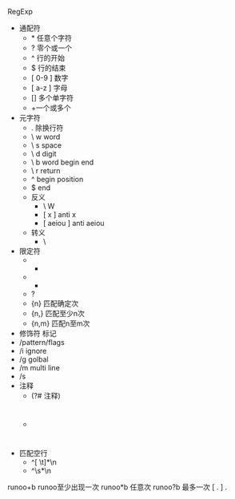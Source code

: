 RegExp

*   通配符
    *   \* 任意个字符
    *   ? 零个或一个
    *   ^ 行的开始
    *   $ 行的结束
    *   [ 0-9 ] 数字
    *   [ a-z ] 字母
    *   [] 多个单字符
    *   +一个或多个
*   元字符
    *   . 除换行符
    *   \ w word
    *   \ s space
    *   \ d digit
    *   \ b word begin end
    *   \ r return
    *   ^ begin position
    *   $ end
    *   反义
        *   \ W
        *   [ x ] anti x
        *   [ aeiou ] anti aeiou
    *   转义
        *   \
*   限定符
    *   *
    *   +
    *   ?
    *   {n} 匹配确定次
    *   {n,} 匹配至少n次
    *   {n,m} 匹配n至m次
*   修饰符 标记
*   /pattern/flags
*   /i ignore
*   /g golbal
*   /m multi line
*   /s
*   注释
    *   (?\# 注释)
    *   #
*   匹配空行
    *   ^[ \t]*\n 
    *   ^\s*\n

runoo+b runoo至少出现一次
runoo*b     任意次
runoo?b     最多一次
[ . ] .
